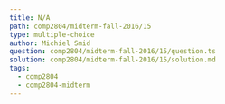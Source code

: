 ```yaml
---
title: N/A
path: comp2804/midterm-fall-2016/15
type: multiple-choice
author: Michiel Smid
question: comp2804/midterm-fall-2016/15/question.ts
solution: comp2804/midterm-fall-2016/15/solution.md
tags:
  - comp2804
  - comp2804-midterm
---
```

